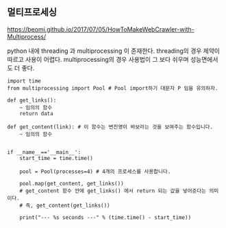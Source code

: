 ## 멀티프로세싱

https://beomi.github.io/2017/07/05/HowToMakeWebCrawler-with-Multiprocess/

python 내에 threading 과 multiprocessing 이 존재한다. threading의 경우 제약이 따르고 사용이 어렵다. multiprocessing의 경우 사용법이 그 보다 쉬우며 성능면에서도 더 좋다.

```python3
import time
from multiprocessing import Pool # Pool import하기 대문자 P 임을 유의하자.

def get_links():
    ~ 임의의 함수
    return data

def get_content(link): # 이 함수는 변진영이 바보라는 것을 보여주는 함수입니다.
    ~ 임의의 함수


if __name__=='__main__':
    start_time = time.time()

    pool = Pool(processes=4) # 4개의 프로세스를 사용합니다.

    pool.map(get_content, get_links())
    # get_content 함수 안에 get_links() 에서 return 되는 값을 넣어준다는 의미이다.
    # 즉, get_content(get_links())

    print("--- %s seconds ---" % (time.time() - start_time))
```

